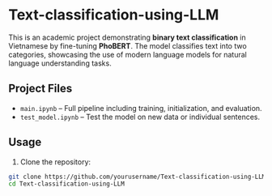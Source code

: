 # Text-classification-using-LLM
This is an academic project demonstrating **binary text classification** in Vietnamese by fine-tuning **PhoBERT**. The model classifies text into two categories, showcasing the use of modern language models for natural language understanding tasks.

## Project Files
- `main.ipynb` – Full pipeline including training, initialization, and evaluation.
- `test_model.ipynb` – Test the model on new data or individual sentences.

## Usage
1. Clone the repository:
```bash
git clone https://github.com/yourusername/Text-classification-using-LLM.git
cd Text-classification-using-LLM
